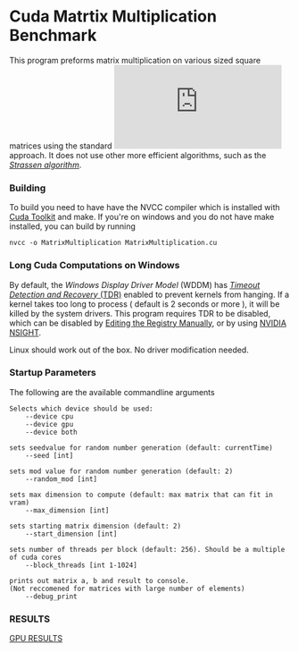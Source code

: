# Cuda Matrtix Multiplication Benchmark
This program preforms matrix multiplication on various sized square matrices using the standard
![enter image description here](https://latex.codecogs.com/gif.latex?O%28n%5E3%29) approach. It does not use other more efficient algorithms, such as the [*Strassen algorithm*](https://en.wikipedia.org/wiki/Strassen_algorithm). 
### Building
To build you need to have have the NVCC compiler which is installed with [Cuda Toolkit](https://developer.nvidia.com/cuda-downloads) and make. If you're on windows and you do not have make installed, you can build by running

`nvcc -o MatrixMultiplication MatrixMultiplication.cu` 

### Long Cuda Computations on Windows

By default, the *Windows Display Driver Model* (WDDM) has  [*Timeout Detection and Recovery* (TDR)](https://docs.microsoft.com/en-us/windows-hardware/drivers/display/tdr-registry-keys) enabled to prevent kernels from hanging. If a kernel takes too long to process ( default is 2 seconds or more ), it will be killed by the system drivers. This program requires TDR to be disabled, which can be disabled by [Editing the Registry Manually](https://docs.microsoft.com/en-us/windows-hardware/drivers/display/tdr-registry-keys), or by using [NVIDIA NSIGHT](https://docs.nvidia.com/gameworks/content/developertools/desktop/timeout_detection_recovery.htm).

Linux should work out of the box. No driver modification needed.

### Startup Parameters 
The following are the available commandline arguments
```
Selects which device should be used:
	--device cpu 
	--device gpu
	--device both
	
sets seedvalue for random number generation (default: currentTime)
	--seed [int]

sets mod value for random number generation (default: 2)
	--random_mod [int]

sets max dimension to compute (default: max matrix that can fit in vram)
	--max_dimension [int]
	
sets starting matrix dimension (default: 2)
	--start_dimension [int]	
	
sets number of threads per block (default: 256). Should be a multiple of cuda cores
	--block_threads [int 1-1024]

prints out matrix a, b and result to console.
(Not reccomened for matrices with large number of elements)
	--debug_print

```

### RESULTS 
[GPU RESULTS](GPU-RESULTS.md)